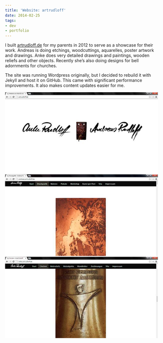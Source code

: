 ```yaml
---
title: 'Website: artrudloff'
date: 2014-02-25
tags:
- dev
- portfolio
---
```

I built [artrudloff.de](http://artrudloff.de) for my parents in 2012 to serve as a showcase for their work. Andreas is doing etchings, woodcuttings, aquarelles, poster artwork and drawings. Anke does very detailed drawings and paintings, wooden reliefs and other objects. Recently she’s also doing designs for bell adornments for churches.

The site was running Wordpress originally, but I decided to rebuild it with Jekyll and host it on GitHub. This came with significant performance improvements. It also makes content updates easier for me.

<img src="/img/portfolio/artrudloff-1.jpg" alt="Website of Anke and Andreas Rudloff – Homepage">

<img src="/img/portfolio/artrudloff-2.jpg" alt="Website of Andreas Rudloff">

<img src="/img/portfolio/artrudloff-3.jpg" alt="Website of Anke Rudloff">
